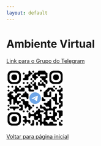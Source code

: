 ```yaml
---
layout: default
---
```


# Ambiente Virtual

[Link para o Grupo do Telegram](https://t.me/+g-nxQL9qmANiOTgx)

![QRCode - Grupo Telegram](https://github.com/d-camargo/topografia_avancada/blob/ef912cbb0e9f7939dcd3a184b6a0f7b537f9e71b/assets/img/QR-CODE_Telegram_M.png)

[Voltar para página inicial](./)
